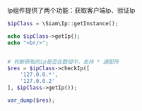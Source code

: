 Ip组件提供了两个功能：获取客户端Ip、验证Ip

```php
$ipClass = \Siam\Ip::getInstance();

echo $ipClass->getIp();
echo "<br/>";


# 判断获取的ip是否在数组中，支持 * 通配符
$res = $ipClass->checkIp([
    '127.0.0.*',
    '127.0.0.2'
], $ipClass->getIp());

var_dump($res);
```
